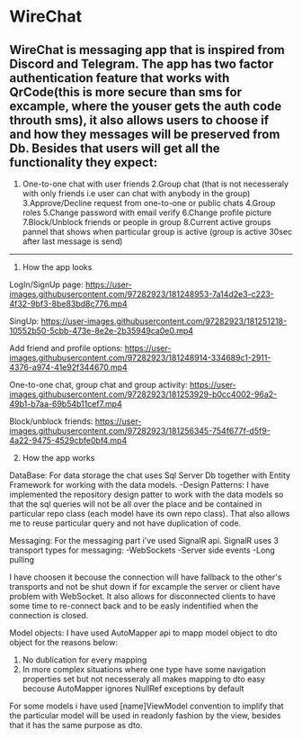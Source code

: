# WireChat

WireChat is messaging app that is inspired from Discord and Telegram.
The app has two factor authentication feature that works with QrCode(this is more secure than sms for excample, where the youser gets the auth code throuth sms),
it also allows users to choose if and how they messages will be preserved from Db. 
Besides that users will get all the functionality they expect:
-------------------------------------------------------------------
1. One-to-one chat with user friends
2.Group chat (that is not necesseraly with only friends i.e user can chat with anybody in the group)
3.Approve/Decline request from one-to-one or public chats
4.Group roles
5.Change password with email verify
6.Change profile picture
7.Block/Unblock friends or people in group
8.Current active groups pannel that shows when particular group is active (group is active 30sec after last message is send)
------------------------------------------------------------------

1. How the app looks

LogIn/SignUp page:
https://user-images.githubusercontent.com/97282923/181248953-7a14d2e3-c223-4f32-9bf3-8be83bd8c776.mp4

SingUp:
https://user-images.githubusercontent.com/97282923/181251218-10552b50-5cbb-473e-8e2e-2b35949ca0e0.mp4

Add friend and profile options:
https://user-images.githubusercontent.com/97282923/181248914-334689c1-2911-4376-a974-41e92f344670.mp4

One-to-one chat, group chat and group activity:
https://user-images.githubusercontent.com/97282923/181253929-b0cc4002-96a2-49b1-b7aa-69b54b11cef7.mp4

Block/unblock friends:
https://user-images.githubusercontent.com/97282923/181256345-754f677f-d5f9-4a22-9475-4529cbfe0bf4.mp4

2. How the app works

DataBase:
For data storage the chat uses Sql Server Db together with Entity Framework for working with the data models.
-Design Patterns:
I have implemented the repository design patter to work with the data models so that the sql queries will not be
all over the place and be contained in particular repo class (each model have its own repo class). That also allows
me to reuse particular query and not have duplication of code.

Messaging:
For the messaging part i've used SignalR api. SignalR uses 3 transport types for messaging:
-WebSockets
-Server side events
-Long pulling

I have choosen it becouse the connection will have fallback to the other's transports and not be shut down 
if for excample the server or client have problem with WebSocket.
It also allows for disconnected clients to have some time to re-connect back and to be easly indentified when the connection is closed.

Model objects:
I have used AutoMapper api to mapp model object to dto object for the reasons below:

1. No dublication for every mapping
2. In more complex situations where one type have some navigation properties set but not necesseraly all
   makes mapping to dto easy becouse AutoMapper ignores NullRef exceptions by default

For some models i have used [name]ViewModel convention to implify that the particular model will be used 
in readonly fashion by the view, besides that it has the same purpose as dto.






